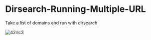 # Dirsearch-Running-Multiple-URL
Take a list of domains and run with dirsearch

![42rlc3](https://user-images.githubusercontent.com/43279996/82828230-6fa21480-9e65-11ea-8f25-b86280915707.gif)
